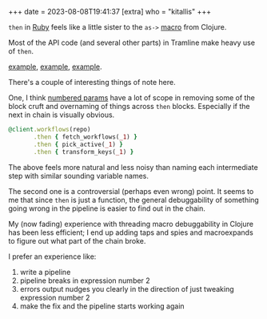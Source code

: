+++
date = 2023-08-08T19:41:37
[extra]
who = "kitallis"
+++

`then` in [Ruby](https://apidock.com/ruby/v2_6_3/Object/then) feels like a little sister to the `as->` [macro](https://clojuredocs.org/clojure.core/as-%3E) from Clojure.

Most of the API code (and several other parts) in Tramline make heavy use of `then`.

[example](https://github.com/tramlinehq/tramline/blob/main/app/libs/installations/github/api.rb#L20), [example](https://github.com/tramlinehq/tramline/blob/main/app/libs/installations/gitlab/api.rb#L62), [example](https://github.com/tramlinehq/tramline/blob/main/app/libs/installations/google/firebase/api.rb#L49).

There's a couple of interesting things of note here.

One, I think [numbered params](https://ruby-doc.org/core-2.7.0/Proc.html#class-Proc-label-Numbered+parameters) have a lot of scope in removing some of the block cruft and overnaming of things across `then` blocks. Especially if the next in chain is visually obvious.

```ruby
@client.workflows(repo)
       .then { fetch_workflows(_1) }
       .then { pick_active(_1) }
       .then { transform_keys(_1) }
```

The above feels more natural and less noisy than naming each intermediate step with similar sounding variable names.

The second one is a controversial (perhaps even wrong) point. It seems to me that since `then` is just a function, the general debuggability of something going wrong in the pipeline is easier to find out in the chain.

My (now fading) experience with threading macro debuggability in Clojure has been less efficient; I end up adding taps and spies and macroexpands to figure out what part of the chain broke.

I prefer an experience like:

1. write a pipeline
2. pipeline breaks in expression number 2
3. errors output nudges you clearly in the direction of just tweaking expression number 2
4. make the fix and the pipeline starts working again
